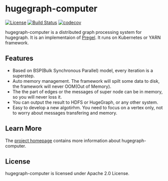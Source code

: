 # hugegraph-computer

[![License](https://img.shields.io/badge/license-Apache%202-0E78BA.svg)](https://www.apache.org/licenses/LICENSE-2.0.html)
[![Build Status](https://travis-ci.org/hugegraph/hugegraph-computer.svg?branch=master)](https://travis-ci.org/hugegraph/hugegraph-computer)
[![codecov](https://codecov.io/gh/hugegraph/hugegraph-computer/branch/master/graph/badge.svg)](https://codecov.io/gh/hugegraph/hugegraph-computer)

hugegraph-computer is a distributed graph processing system for hugegraph. It is an implementaion of [Pregel](https://kowshik.github.io/JPregel/pregel_paper.pdf). It runs on Kubernetes or YARN framework.

## Features

- Based on BSP(Bulk Synchronous Parallel) model, every iteration is a superstep.
- Auto memory management. The framework will spilt some data to disk, the framework will never OOM(Out of Memory).
- The the part of edges or the messages of super node can be in memory, so you will never loss it.
- You can output the result to HDFS or HugeGraph, or any other system.
- Easy to develop a new algotirhm. You need to focus on a vertex only, not to worry about messages transfering and memory.

## Learn More

The [project homepage](https://hugegraph.github.io/hugegraph-doc/) contains more information about hugegraph-computer. 

## License

hugegraph-computer is licensed under Apache 2.0 License.
